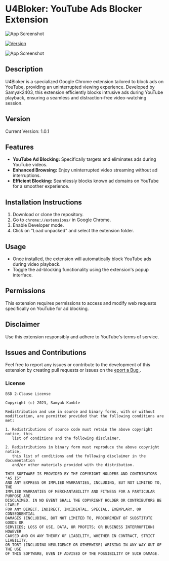 # U4Bloker: YouTube Ads Blocker Extension

![App Screenshot](https://github.com/samyak2403/U4BlokerOrg/assets/126759819/eb7de808-3654-465b-8f6d-f37c749e79c6)

[![Version](https://img.shields.io/badge/version-1.0.1-blue.svg)](https://github.com/samyak2403/U4BlokerOrg)


![App Screenshot]([https://github.com/samyak2403/U4BlokerOrg/assets/126759819/eb7de808-3654-465b-8f6d-f37c749e79c6](https://github.com/samyak2403/U4Blokerx/assets/126759819/7943414b-4959-4f0d-96ec-5dbeb1449b6e))



## Description
U4Bloker is a specialized Google Chrome extension tailored to block ads on YouTube, providing an uninterrupted viewing experience. Developed by Samyak2403, this extension efficiently blocks intrusive ads during YouTube playback, ensuring a seamless and distraction-free video-watching session.

## Version
Current Version: 1.0.1

## Features
- **YouTube Ad Blocking:** Specifically targets and eliminates ads during YouTube videos.
- **Enhanced Browsing:** Enjoy uninterrupted video streaming without ad interruptions.
- **Efficient Blocking:** Seamlessly blocks known ad domains on YouTube for a smoother experience.

## Installation Instructions
1. Download or clone the repository.
2. Go to `chrome://extensions/` in Google Chrome.
3. Enable Developer mode.
4. Click on "Load unpacked" and select the extension folder.

## Usage
- Once installed, the extension will automatically block YouTube ads during video playback.
- Toggle the ad-blocking functionality using the extension's popup interface.

## Permissions
This extension requires permissions to access and modify web requests specifically on YouTube for ad blocking.

## Disclaimer
Use this extension responsibly and adhere to YouTube's terms of service.

## Issues and Contributions
Feel free to report any issues or contribute to the development of this extension by creating pull requests or issues on the [eport a Bug ](https://github.com/samyak2403/U4Bloker/issues).
### License
```
BSD 2-Clause License

Copyright (c) 2023, Samyak Kamble

Redistribution and use in source and binary forms, with or without
modification, are permitted provided that the following conditions are met:

1. Redistributions of source code must retain the above copyright notice, this
   list of conditions and the following disclaimer.

2. Redistributions in binary form must reproduce the above copyright notice,
   this list of conditions and the following disclaimer in the documentation
   and/or other materials provided with the distribution.

THIS SOFTWARE IS PROVIDED BY THE COPYRIGHT HOLDERS AND CONTRIBUTORS "AS IS"
AND ANY EXPRESS OR IMPLIED WARRANTIES, INCLUDING, BUT NOT LIMITED TO, THE
IMPLIED WARRANTIES OF MERCHANTABILITY AND FITNESS FOR A PARTICULAR PURPOSE ARE
DISCLAIMED. IN NO EVENT SHALL THE COPYRIGHT HOLDER OR CONTRIBUTORS BE LIABLE
FOR ANY DIRECT, INDIRECT, INCIDENTAL, SPECIAL, EXEMPLARY, OR CONSEQUENTIAL
DAMAGES (INCLUDING, BUT NOT LIMITED TO, PROCUREMENT OF SUBSTITUTE GOODS OR
SERVICES; LOSS OF USE, DATA, OR PROFITS; OR BUSINESS INTERRUPTION) HOWEVER
CAUSED AND ON ANY THEORY OF LIABILITY, WHETHER IN CONTRACT, STRICT LIABILITY,
OR TORT (INCLUDING NEGLIGENCE OR OTHERWISE) ARISING IN ANY WAY OUT OF THE USE
OF THIS SOFTWARE, EVEN IF ADVISED OF THE POSSIBILITY OF SUCH DAMAGE.

```
